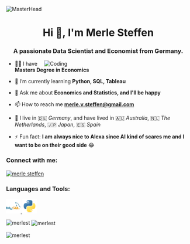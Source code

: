 ![MasterHead](https://www.slalom.com/sites/default/files/2019-11/market-tokyo-2-3010x1200.jpg)
<h1 align="center">Hi 👋, I'm Merle Steffen</h1>
<h3 align="center">A passionate Data Scientist and Economist from Germany.</h3>
<img align="right" alt="Coding" width="400" src="https://media4.giphy.com/media/v1.Y2lkPTc5MGI3NjExcTk3NW92bHA0cHdlNm9kbmNpcTA1ZXJudHR2am5waWJia3B2MDlwdSZlcD12MV9pbnRlcm5hbF9naWZfYnlfaWQmY3Q9Zw/zXmbOaTpbY6mA/giphy.gif">


- 👩‍🎓 I have **Masters Degree in Economics** 

- 🌱 I’m currently learning **Python, SQL, Tableau**

- 💬 Ask me about **Economics and Statistics, and I'll be happy**

- 📫 How to reach me **merle.v.steffen@gmail.com**

- 🌆 I live in 🇩🇪 *Germany*, and have lived in 🇦🇺 *Australia*, 🇳🇱 *The Netherlands*,
  🇯🇵 *Japan*, 🇪🇸 *Spain*

- ⚡ Fun fact: **I am always nice to Alexa since AI kind of scares me and I want to be on their good side** 😂

<h3 align="left">Connect with me:</h3>
<p align="left">
<a href="https://linkedin.com/in/merle steffen" target="blank"><img align="center" src="https://raw.githubusercontent.com/rahuldkjain/github-profile-readme-generator/master/src/images/icons/Social/linked-in-alt.svg" alt="merle steffen" height="30" width="40" /></a>
</p>

<h3 align="left">Languages and Tools:</h3>
<p align="left"> <a href="https://www.mysql.com/" target="_blank" rel="noreferrer"> <img src="https://raw.githubusercontent.com/devicons/devicon/master/icons/mysql/mysql-original-wordmark.svg" alt="mysql" width="40" height="40"/> </a> <a href="https://www.python.org" target="_blank" rel="noreferrer"> <img src="https://raw.githubusercontent.com/devicons/devicon/master/icons/python/python-original.svg" alt="python" width="40" height="40"/> </a> </p>

<p><img align="left" src="https://github-readme-stats.vercel.app/api/top-langs?username=merlest&show_icons=true&locale=en&layout=compact" alt="merlest" /></p>

<p>&nbsp;<img align="center" src="https://github-readme-stats.vercel.app/api?username=merlest&show_icons=true&locale=en" alt="merlest" /></p>

<p><img align="center" src="https://github-readme-streak-stats.herokuapp.com/?user=merlest&" alt="merlest" /></p>
